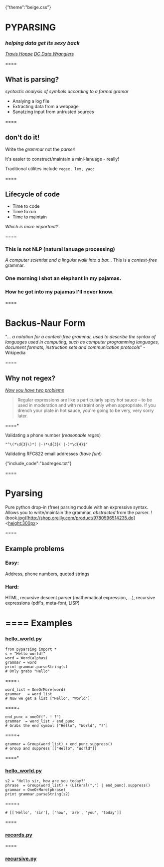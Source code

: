 {"theme":"beige.css"}

# PYPARSING
### _helping data get its sexy back_

*[Travis Hoppe](http://thoppe.github.io/)*
_[DC Data Wranglers](http://www.meetup.com/Data-Wranglers-DC/)_

====

## What is parsing?

_syntactic analysis of symbols_
_according to a formal gramar_


+ Analying a log file
+ Extracting data from a webpage
+ Sanatzing input from untrusted sources

====

## don't do it!

Write the *grammar* not the *parser*!

It's easier to construct/maintain 
a mini-lanuage - really!

Traditional utilites include `regex, lex, yacc`

====
## Lifecycle of code

+ Time to code
+ Time to run
+ Time to maintain


_Which is more important?_

====

### This is not NLP (natural lanuage processing)
_A computer scientist and a linguist walk into a bar..._
This is a *context-free* grammar.



### One morning I shot an elephant in my pajamas. 
### How he got into my pajamas I'll never know.

====
# Backus-Naur Form


"_... a notation for a context-free grammar, used to describe the syntax of languages used in computing, such as computer programming languages, document formats, instruction sets and communication protocols_" - Wikipedia

====

## Why not regex?
_[Now you have two problems](http://www.codinghorror.com/blog/2008/06/regular-expressions-now-you-have-two-problems.html)_


> Regular expressions are like a particularly spicy hot sauce – to be used in moderation and with restraint only when appropriate. If you drench your plate in hot sauce, you're going to be very, very sorry later.

====*

Validating a phone number (_reasonable regex_)

    "^\(*\d{3}\)*( |-)*\d{3}( |-)*\d{4}$"

Validating RFC822 email addresses (_have fun!_)

{"include_code":"badregex.txt"}

====
# Pyarsing

Pure python drop-in (free) parsing module with an expressive syntax. 
Allows you to write/maintain the grammar, _abstracted_ from the parser.
!(book.jpg)[http://shop.oreilly.com/product/9780596514235.do]<<height:300px>>


====
## Example problems

### Easy:
Address, phone numbers, quoted strings

### Hard:
HTML, recursive descent parser (mathematical expression, ...), recursive expressions (pdf's, meta-font, LISP)

====
Examples
====
### [hello_world.py](code/hello_world.py)

    from pyparsing import *
    s = "Hello world!"
    word = Word(alphas)
    grammar = word
    print grammar.parseString(s)
    # Only grabs "Hello"
		
====+

    word_list = OneOrMore(word)
    grammar   = word_list
    # Now we get a list ["Hello", "World"]
	
====+

    end_punc = oneOf(". ! ?")
    grammar  = word_list + end_punc
    # Grabs the end symbol ["Hello", "World", "!"]
	
====+

    grammar = Group(word_list) + end_punc.suppress()
    # Group and suppress [["Hello", "World"]]

====*

### [hello_world.py](code/hello_world.py)

    s2 = "Hello sir, how are you today?"
    phrase  = Group(word_list) + (Literal(",") | end_punc).suppress()
    grammar = OneOrMore(phrase)
    print grammar.parseString(s2)

====+

    # [['Hello', 'sir'], ['how', 'are', 'you', 'today']]
	
====
### [records.py](code/records.py)
====
### [recursive.py](code/recursive.py)
	
